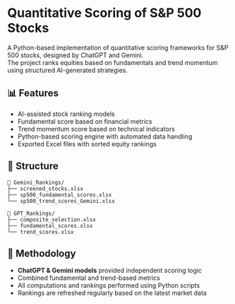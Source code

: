 # Quantitative Scoring of S&P 500 Stocks

A Python-based implementation of quantitative scoring frameworks for S&P 500 stocks, designed by ChatGPT and Gemini.  
The project ranks equities based on fundamentals and trend momentum using structured AI-generated strategies.

## 📊 Features

- AI-assisted stock ranking models
- Fundamental score based on financial metrics
- Trend momentum score based on technical indicators
- Python-based scoring engine with automated data handling
- Exported Excel files with sorted equity rankings


## 📁 Structure
```
📁 Gemini_Rankings/
├── screened_stocks.xlsx
├── sp500_fundamental_scores.xlsx
└── sp500_trend_scores_Gemini.xlsx

📁 GPT_Rankings/
├── composite_selection.xlsx
├── fundamental_scores.xlsx
└── trend_scores.xlsx
```

## 🧠 Methodology

- **ChatGPT & Gemini models** provided independent scoring logic
- Combined fundamental and trend-based metrics
- All computations and rankings performed using Python scripts
- Rankings are refreshed regularly based on the latest market data
